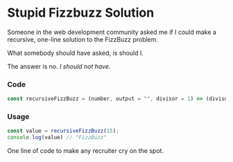# Stupid Fizzbuzz Solution

Someone in the web development community asked me if I could make a recursive, one-line solution to the FizzBuzz problem.

What somebody should have asked, is should I. 

The answer is no. *I should not have.*

### Code

```js
const recursiveFizzBuzz = (number, output = "", divisor = 1) => (divisor += 2) > 5 ? output || number : recursiveFizzBuzz(number, !(number % divisor) ? (output += ["Fizz", "Buzz"][(divisor - 1) / 2 - 1]) : output, divisor);
```

### Usage
```js
const value = recursiveFizzBuzz(15);
console.log(value) // "FizzBuzz"
```

One line of code to make any recruiter cry on the spot.
